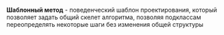 **Шаблонный метод** - поведенческий шаблон проектирования, который позволяет задать общий скелет алгоритма, позволяя подклассам переопределять некоторые шаги без изменения общей структуры



